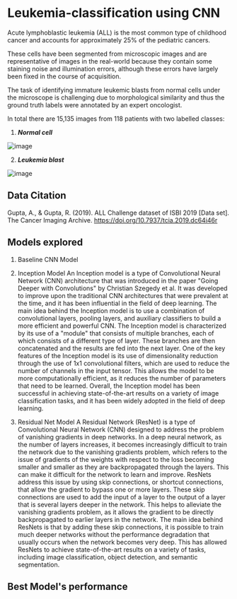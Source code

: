 # Leukemia-classification using CNN 

Acute lymphoblastic leukemia (ALL) is the most common type of childhood cancer and accounts for approximately 25% of the pediatric cancers.

These cells have been segmented from microscopic images and are representative of images in the real-world because they contain some staining noise and illumination errors, although these errors have largely been fixed in the course of acquisition.

The task of identifying immature leukemic blasts from normal cells under the microscope is challenging due to morphological similarity and thus the ground truth labels were annotated by an expert oncologist.

In total there are 15,135 images from 118 patients with two labelled classes:

1. ***Normal cell***

![image](https://user-images.githubusercontent.com/121529081/210246623-9cc0e959-b598-434f-9688-411a339d671b.png)

2. ***Leukemia blast***

![image](https://user-images.githubusercontent.com/121529081/210246335-7eb59369-4e98-4579-9ff3-523f78f2a23a.png)


## Data Citation
Gupta, A., & Gupta, R. (2019). ALL Challenge dataset of ISBI 2019 [Data set]. The Cancer Imaging Archive. https://doi.org/10.7937/tcia.2019.dc64i46r

## Models explored 
1. Baseline CNN Model

2. Inception Model
An Inception model is a type of Convolutional Neural Network (CNN) architecture that was introduced in the paper "Going Deeper with Convolutions" by Christian Szegedy et al. It was developed to improve upon the traditional CNN architectures that were prevalent at the time, and it has been influential in the field of deep learning.
The main idea behind the Inception model is to use a combination of convolutional layers, pooling layers, and auxiliary classifiers to build a more efficient and powerful CNN. The Inception model is characterized by its use of a "module" that consists of multiple branches, each of which consists of a different type of layer. These branches are then concatenated and the results are fed into the next layer.
One of the key features of the Inception model is its use of dimensionality reduction through the use of 1x1 convolutional filters, which are used to reduce the number of channels in the input tensor. This allows the model to be more computationally efficient, as it reduces the number of parameters that need to be learned.
Overall, the Inception model has been successful in achieving state-of-the-art results on a variety of image classification tasks, and it has been widely adopted in the field of deep learning.

3. Residual Net Model
A Residual Network (ResNet) is a type of Convolutional Neural Network (CNN) designed to address the problem of vanishing gradients in deep networks. In a deep neural network, as the number of layers increases, it becomes increasingly difficult to train the network due to the vanishing gradients problem, which refers to the issue of gradients of the weights with respect to the loss becoming smaller and smaller as they are backpropagated through the layers. This can make it difficult for the network to learn and improve.
ResNets address this issue by using skip connections, or shortcut connections, that allow the gradient to bypass one or more layers. These skip connections are used to add the input of a layer to the output of a layer that is several layers deeper in the network. This helps to alleviate the vanishing gradients problem, as it allows the gradient to be directly backpropagated to earlier layers in the network.
The main idea behind ResNets is that by adding these skip connections, it is possible to train much deeper networks without the performance degradation that usually occurs when the network becomes very deep. This has allowed ResNets to achieve state-of-the-art results on a variety of tasks, including image classification, object detection, and semantic segmentation.






## Best Model's performance

